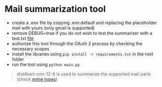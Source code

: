 # Mail summarization tool
- create a .env file by copying .env.default and replacing 
the placeholder mail with yours (only gmail is supported)
- remove DEBUG=true if you do not wish to test the summarizer with a
 test.txt [file](https://github.com/hsergiu/local-summarizer/blob/master/main.py#L40)
- authorize this tool through the OAuth 2 process by checking
the necessary scopes
- install the libraries using `pip install -r requirements.txt` in
the root folder
- run the tool using `python main.py`

> distilbart-cnn-12-6 is used to summarize the supported
> mail parts (check
> [mime types](https://github.com/hsergiu/local-summarizer/blob/master/src/extractor.py#L29))
